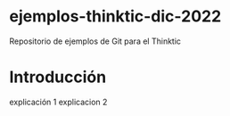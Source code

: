 # ejemplos-thinktic-dic-2022

Repositorio de ejemplos de Git para el Thinktic

# Introducción
explicación 1
explicacion 2